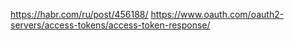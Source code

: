https://habr.com/ru/post/456188/
https://www.oauth.com/oauth2-servers/access-tokens/access-token-response/
